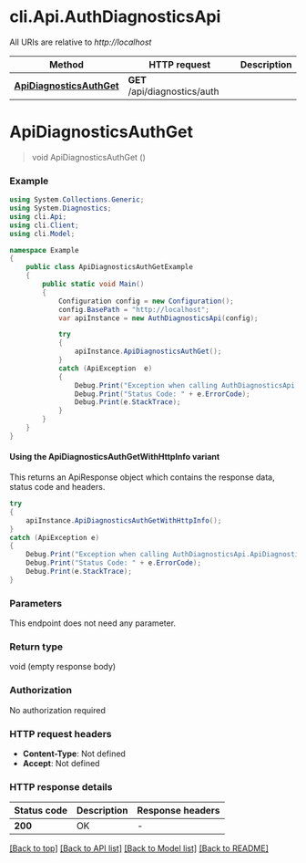 # cli.Api.AuthDiagnosticsApi

All URIs are relative to *http://localhost*

| Method | HTTP request | Description |
|--------|--------------|-------------|
| [**ApiDiagnosticsAuthGet**](AuthDiagnosticsApi.md#apidiagnosticsauthget) | **GET** /api/diagnostics/auth |  |

<a id="apidiagnosticsauthget"></a>
# **ApiDiagnosticsAuthGet**
> void ApiDiagnosticsAuthGet ()



### Example
```csharp
using System.Collections.Generic;
using System.Diagnostics;
using cli.Api;
using cli.Client;
using cli.Model;

namespace Example
{
    public class ApiDiagnosticsAuthGetExample
    {
        public static void Main()
        {
            Configuration config = new Configuration();
            config.BasePath = "http://localhost";
            var apiInstance = new AuthDiagnosticsApi(config);

            try
            {
                apiInstance.ApiDiagnosticsAuthGet();
            }
            catch (ApiException  e)
            {
                Debug.Print("Exception when calling AuthDiagnosticsApi.ApiDiagnosticsAuthGet: " + e.Message);
                Debug.Print("Status Code: " + e.ErrorCode);
                Debug.Print(e.StackTrace);
            }
        }
    }
}
```

#### Using the ApiDiagnosticsAuthGetWithHttpInfo variant
This returns an ApiResponse object which contains the response data, status code and headers.

```csharp
try
{
    apiInstance.ApiDiagnosticsAuthGetWithHttpInfo();
}
catch (ApiException e)
{
    Debug.Print("Exception when calling AuthDiagnosticsApi.ApiDiagnosticsAuthGetWithHttpInfo: " + e.Message);
    Debug.Print("Status Code: " + e.ErrorCode);
    Debug.Print(e.StackTrace);
}
```

### Parameters
This endpoint does not need any parameter.
### Return type

void (empty response body)

### Authorization

No authorization required

### HTTP request headers

 - **Content-Type**: Not defined
 - **Accept**: Not defined


### HTTP response details
| Status code | Description | Response headers |
|-------------|-------------|------------------|
| **200** | OK |  -  |

[[Back to top]](#) [[Back to API list]](../README.md#documentation-for-api-endpoints) [[Back to Model list]](../README.md#documentation-for-models) [[Back to README]](../README.md)

